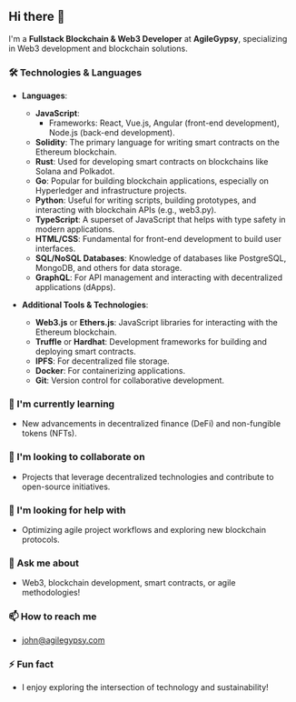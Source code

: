 ## Hi there 👋

I'm a **Fullstack Blockchain & Web3 Developer** at **AgileGypsy**, specializing in Web3 development and blockchain solutions.

### 🛠️ Technologies & Languages
- **Languages**: 
  - **JavaScript**: 
    - Frameworks: React, Vue.js, Angular (front-end development), Node.js (back-end development).
  - **Solidity**: The primary language for writing smart contracts on the Ethereum blockchain.
  - **Rust**: Used for developing smart contracts on blockchains like Solana and Polkadot.
  - **Go**: Popular for building blockchain applications, especially on Hyperledger and infrastructure projects.
  - **Python**: Useful for writing scripts, building prototypes, and interacting with blockchain APIs (e.g., web3.py).
  - **TypeScript**: A superset of JavaScript that helps with type safety in modern applications.
  - **HTML/CSS**: Fundamental for front-end development to build user interfaces.
  - **SQL/NoSQL Databases**: Knowledge of databases like PostgreSQL, MongoDB, and others for data storage.
  - **GraphQL**: For API management and interacting with decentralized applications (dApps).

- **Additional Tools & Technologies**: 
  - **Web3.js** or **Ethers.js**: JavaScript libraries for interacting with the Ethereum blockchain.
  - **Truffle** or **Hardhat**: Development frameworks for building and deploying smart contracts.
  - **IPFS**: For decentralized file storage.
  - **Docker**: For containerizing applications.
  - **Git**: Version control for collaborative development.

### 🌱 I'm currently learning
- New advancements in decentralized finance (DeFi) and non-fungible tokens (NFTs).

### 👯 I'm looking to collaborate on
- Projects that leverage decentralized technologies and contribute to open-source initiatives.

### 🤔 I'm looking for help with
- Optimizing agile project workflows and exploring new blockchain protocols.

### 💬 Ask me about
- Web3, blockchain development, smart contracts, or agile methodologies!

### 📫 How to reach me
- [john@agilegypsy.com](mailto:john@agilegypsy.com)

### ⚡ Fun fact
- I enjoy exploring the intersection of technology and sustainability!
